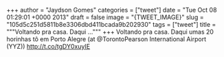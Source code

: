 
+++
author = "Jaydson Gomes"
categories = ["tweet"]
date = "Tue Oct 08 01:29:01 +0000 2013"
draft = false
image = "{TWEET_IMAGE}"
slug = "105d5c251d5811b8e3306dbd411bcada9b202930"
tags = ["tweet"]
title = """Voltando pra casa. Daqui ..."""
+++
Voltando pra casa. Daqui umas 20 horinhas tô em Porto Alegre (at @TorontoPearson International Airport (YYZ)) http://t.co/tgDY0xuyIE
